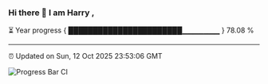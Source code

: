 ### Hi there 👋 I am Harry , 

⏳ Year progress { ███████████████████████▁▁▁▁▁▁▁ } 78.08 %

---

⏰ Updated on Sun, 12 Oct 2025 23:53:06 GMT

![Progress Bar CI](https://github.com/duykhang68/duykhang68/workflows/Progress%20Bar%20CI/badge.svg)
